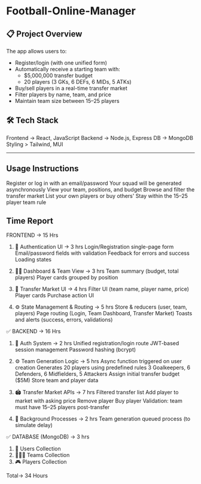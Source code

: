 # Football-Online-Manager

## 📋 Project Overview

The app allows users to:
- Register/login (with one unified form)
- Automatically receive a starting team with:
  - $5,000,000 transfer budget
  - 20 players (3 GKs, 6 DEFs, 6 MIDs, 5 ATKs)
- Buy/sell players in a real-time transfer market
- Filter players by name, team, and price
- Maintain team size between 15–25 players

## 🛠 Tech Stack

Frontend -> React, JavaScript 
Backend -> Node.js, Express 
DB -> MongoDB 
Styling > Tailwind, MUI 

---


## Usage Instructions
Register or log in with an email/password
Your squad will be generated asynchronously
View your team, positions, and budget
Browse and filter the transfer market
List your own players or buy others'
Stay within the 15–25 player team rule


## Time Report

FRONTEND -> 15 Hrs
1. 🔐 Authentication UI -> 3 hrs
Login/Registration single-page form
Email/password fields with validation
Feedback for errors and success
Loading states 

2. 🧑‍💼 Dashboard & Team View -> 3 hrs
Team summary (budget, total players)
Player cards grouped by position


3. 🔄 Transfer Market UI -> 4 hrs
Filter UI (team name, player name, price)
Player cards 
Purchase action UI 

4. ⚙️ State Management & Routing -> 5 hrs
Store & reducers (user, team, players)
Page routing (Login, Team Dashboard, Transfer Market)
Toasts and alerts (success, errors, validations)

✅ BACKEND -> 16 Hrs
1. 🔐 Auth System -> 2 hrs
Unified registration/login route
JWT-based session management
Password hashing (bcrypt)

2. ⚙️ Team Generation Logic -> 5 hrs
Async function triggered on user creation
Generates 20 players using predefined rules
3 Goalkeepers, 6 Defenders, 6 Midfielders, 5 Attackers
Assign initial transfer budget ($5M)
Store team and player data

3. 🏟️ Transfer Market APIs -> 7 hrs
Filtered transfer list
Add player to market with asking price
Remove player
Buy player 
Validation: team must have 15–25 players post-transfer

4. 🔄 Background Processes -> 2 hrs
Team generation queued process (to simulate delay)


✅ DATABASE (MongoDB) -> 3 hrs
1. 👥 Users Collection
2. 🧑‍🤝‍🧑 Teams Collection
3. 🎮 Players Collection

Total->	34 Hours